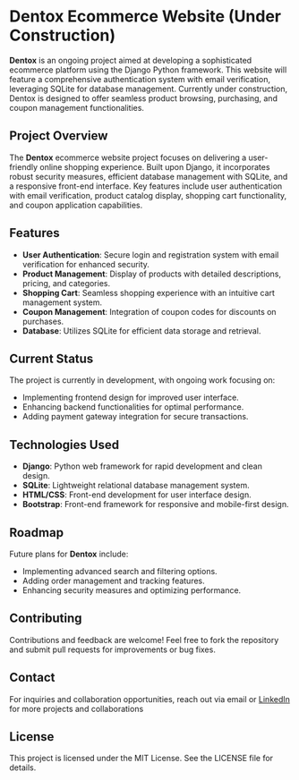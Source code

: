 # Dentox Ecommerce Website (Under Construction)

**Dentox** is an ongoing project aimed at developing a sophisticated ecommerce platform using the Django Python framework. This website will feature a comprehensive authentication system with email verification, leveraging SQLite for database management. Currently under construction, Dentox is designed to offer seamless product browsing, purchasing, and coupon management functionalities.

## Project Overview

The **Dentox** ecommerce website project focuses on delivering a user-friendly online shopping experience. Built upon Django, it incorporates robust security measures, efficient database management with SQLite, and a responsive front-end interface. Key features include user authentication with email verification, product catalog display, shopping cart functionality, and coupon application capabilities.

## Features

- **User Authentication**: Secure login and registration system with email verification for enhanced security.
- **Product Management**: Display of products with detailed descriptions, pricing, and categories.
- **Shopping Cart**: Seamless shopping experience with an intuitive cart management system.
- **Coupon Management**: Integration of coupon codes for discounts on purchases.
- **Database**: Utilizes SQLite for efficient data storage and retrieval.

## Current Status

The project is currently in development, with ongoing work focusing on:
- Implementing frontend design for improved user interface.
- Enhancing backend functionalities for optimal performance.
- Adding payment gateway integration for secure transactions.

## Technologies Used

- **Django**: Python web framework for rapid development and clean design.
- **SQLite**: Lightweight relational database management system.
- **HTML/CSS**: Front-end development for user interface design.
- **Bootstrap**: Front-end framework for responsive and mobile-first design.

## Roadmap

Future plans for **Dentox** include:
- Implementing advanced search and filtering options.
- Adding order management and tracking features.
- Enhancing security measures and optimizing performance.

## Contributing

Contributions and feedback are welcome! Feel free to fork the repository and submit pull requests for improvements or bug fixes.

## Contact

For inquiries and collaboration opportunities, reach out via email or [LinkedIn](https://www.linkedin.com/in/hamas-ali-raja-2a5822277) for more projects and collaborations

## License

This project is licensed under the MIT License. See the LICENSE file for details.
